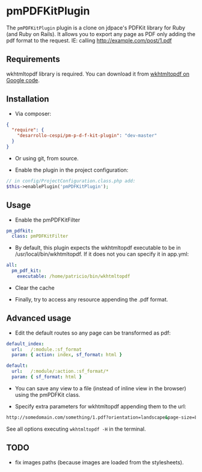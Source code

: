 # pmPDFKitPlugin

The `pmPDFKitPlugin` plugin is a clone on jdpace's PDFKit library for Ruby (and
Ruby on Rails). It allows you to export any page as PDF only adding the pdf
format to the request. IE: calling http://example.com/post/1.pdf

## Requirements

wkhtmltopdf library is required. You can download it from [wkhtmltopdf on Google code](http://code.google.com/p/wkhtmltopdf/).

## Installation

* Via composer:

```json
{
  "require": {
    "desarrollo-cespi/pm-p-d-f-kit-plugin": "dev-master"
  }
}
```

* Or using git, from source.

* Enable the plugin in the project configuration:

```php
// in config/ProjectConfiguration.class.php add:
$this->enablePlugin('pmPDFKitPlugin');
```

## Usage

* Enable the pmPDFKitFilter
  
```yml
pm_pdfkit:
  class: pmPDFKitFilter
```
  
* By default, this plugin expects the wkhtmltopdf executable to be in /usr/local/bin/wkhtmltopdf. If it does not you can specify it in app.yml:
  
```yml
all:
  pm_pdf_kit:
    executable: /home/patricio/bin/wkhtmltopdf
```
    
* Clear the cache
  
* Finally, try to access any resource appending the .pdf format.

## Advanced usage

* Edit the default routes so any page can be transformed as pdf:
  
```yml
default_index:
  url:   /:module.:sf_format
  param: { action: index, sf_format: html }

default:
  url:   /:module/:action.:sf_format/*
  param: { sf_format: html }
```

* You can save any view to a file (instead of inline view in the browser) using the pmPDFKit class.
  
* Specify extra parameters for wkhtmltopdf appending them to the url:
  
```bash
http://somedomain.com/something/1.pdf?orientation=landscape&page-size=Letter&print-media-type=true
```
    
See all options executing `wkhtmltopdf -H` in the terminal.

## TODO

* fix images paths (because images are loaded from the stylesheets).
